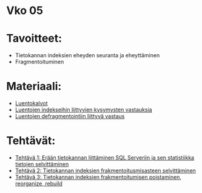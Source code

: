 # Vko 05
# Tavoitteet:

- Tietokannan indeksien eheyden seuranta ja eheyttäminen
- Fragmentoituminen


# Materiaali: 

- [ Luentokalvot ](Luentokalvot_05.pdf)
- [ Luentojen indekseihin liittyvien kysymysten vastauksia ](Luennot_vko5_kysymysten_vastauksia.pdf)
- [ Luentojen defragmentointiin liittyvä vastaus ](Luentojen_vko5n_vastaukset_defragmentointiin.pdf)


# Tehtävät:   

- [Tehtävä 1: Erään tietokannan liittäminen SQL Serveriin ja sen statistiikka tietojen selvittäminen](Tehtava_01.md)
- [Tehtävä 2: Tietokannan indeksien frakmentoitusmisasteen selvittäminen](Tehtava_02.md)
- [Tehtävä 3: Tietokannan indeksien frakmentoitumisen poistaminen, reorganize, rebuild](Tehtava_03.md)
